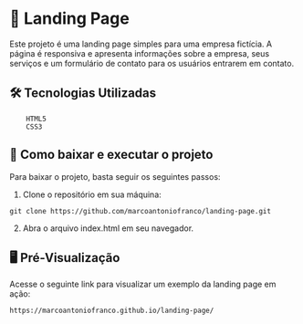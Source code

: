 # 🚀 Landing Page

Este projeto é uma landing page simples para uma empresa fictícia. A página é responsiva e apresenta informações sobre a empresa, seus serviços e um formulário de contato para os usuários entrarem em contato.

## 🛠️ Tecnologias Utilizadas

```
    HTML5
    CSS3
```

## 📁 Como baixar e executar o projeto

Para baixar o projeto, basta seguir os seguintes passos:

1. Clone o repositório em sua máquina:

```
git clone https://github.com/marcoantoniofranco/landing-page.git
```

2. Abra o arquivo index.html em seu navegador.

## 🖥️ Pré-Visualização

Acesse o seguinte link para visualizar um exemplo da landing page em ação:

```
https://marcoantoniofranco.github.io/landing-page/
```
